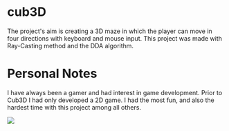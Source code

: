 # cub3D
The project's aim is creating a 3D maze in which the player can move in four directions with keyboard and mouse input. This project was made with Ray-Casting method and the DDA algorithm.

# Personal Notes
I have always been a gamer and had interest in game development. Prior to Cub3D I had only developed a 2D game. I had the most fun, and also the hardest time with this project among all others.

<img src="https://imgur.com/a/2yz3Txc"/>


